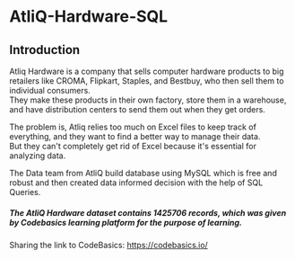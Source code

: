 # AtliQ-Hardware-SQL

## Introduction
Atliq Hardware is a company that sells computer hardware products to big retailers like CROMA, Flipkart, Staples, and Bestbuy, who then sell them to individual consumers.  
They make these products in their own factory, store them in a warehouse, and have distribution centers to send them out when they get orders.  

The problem is, Atliq relies too much on Excel files to keep track of everything, and they want to find a better way to manage their data.  
But they can't completely get rid of Excel because it's essential for analyzing data.  

The Data team from AtliQ build database using MySQL which is free and robust and then created data informed decision with the help of SQL Queries.

##### The AtliQ Hardware dataset contains 1425706 records, which was given by Codebasics learning platform for the purpose of learning.  
Sharing the link to CodeBasics: https://codebasics.io/
